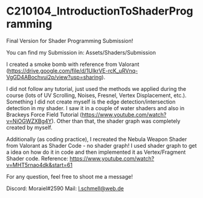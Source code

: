 # C210104_IntroductionToShaderProgramming

Final Version for Shader Programming Submission!

You can find my Submission in: Assets/Shaders/Submission

I created a smoke bomb with reference from Valorant (https://drive.google.com/file/d/1UIkrVE-rcK_uRVnq-VgGD4ABochvui2p/view?usp=sharing).

I did not follow any tutorial, just used the methods we applied during the course (lots of UV Scrolling, Noises, Fresnel, Vertex Displacement, etc.).
Something I did not create myself is the edge detection/intersection detection in my shader. I saw it in a couple of water shaders and also in Brackeys Force Field Tutorial (https://www.youtube.com/watch?v=NiOGWZXBg4Y).
Other than that, the shader graph was completely created by myself.


Additionally (as coding practice), I recreated the Nebula Weapon Shader from Valorant as Shader Code - no shader graph!
I used shader graph to get a idea on how do it in code and then implemented it as Vertex/Fragment Shader code.
Reference: https://www.youtube.com/watch?v=MHT5rnao4dk&start=61


For any question, feel free to shoot me a message! 

Discord: Moraiel#2590
Mail: l.schmell@web.de